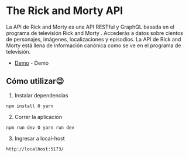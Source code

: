 # The Rick and Morty API

La API de Rick and Morty es una API RESTful y GraphQL basada en el programa de televisión Rick and Morty . Accederás a datos sobre cientos de personajes, imágenes, localizaciones y episodios. La API de Rick and Morty está llena de información canónica como se ve en el programa de televisión.

- [Demo]() - Demo


## Cómo utilizar😉


1. Instalar dependencias

```
npm install O yarn 
```
2. Correr la aplicacion

```
npm run dev O yarn run dev
```

3. Ingresar a local-host

```
http://localhost:5173/
```



